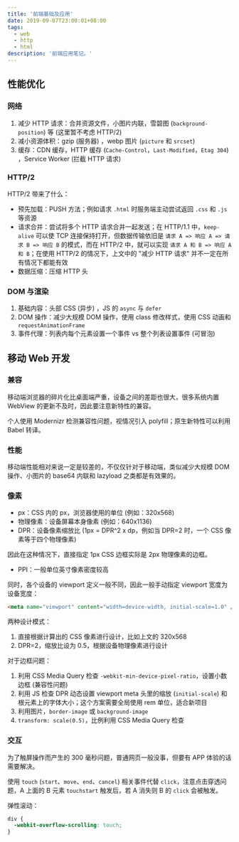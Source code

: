 ```yaml
---
title: '前端基础及应用'
date: 2019-09-07T23:00:01+08:00
tags:
  - web
  - http
  - html
description: '前端应用笔记。'
---
```


## 性能优化

### 网络

1. 减少 HTTP 请求：合并资源文件，小图片内联，雪碧图 (`background-position`) 等 (这里暂不考虑 HTTP/2)
2. 减小资源体积：gzip (服务器) ，webp 图片 (`picture` 和 `srcset`)
3. 缓存：CDN 缓存，HTTP 缓存 (`Cache-Control`，`Last-Modified`，`Etag 304`) ，Service Worker (拦截 HTTP 请求)

### HTTP/2

HTTP/2 带来了什么：

- 预先加载：PUSH 方法；例如请求 `.html` 时服务端主动尝试返回 `.css` 和 `.js` 等资源
- 请求合并：尝试将多个 HTTP 请求合并一起发送；在 HTTP/1.1 中，`keep-alive` 可以使 TCP 连接保持打开，但数据传输依旧是 `请求 A => 响应 A => 请求 B => 响应 B` 的模式，而在 HTTP/2 中，就可以实现 `请求 A 和 B => 响应 A 和 B`；在使用 HTTP/2 的情况下，上文中的 "减少 HTTP 请求" 并不一定在所有情况下都能有效
- 数据压缩：压缩 HTTP 头

### DOM 与渲染

1. 基础内容：头部 CSS (异步) ，JS 的 `async` 与 `defer`
2. DOM 操作：减少大规模 DOM 操作，使用 class 修改样式，使用 CSS 动画和 `requestAnimationFrame`
3. 事件代理：列表内每个元素设置一个事件 vs 整个列表设置事件 (可冒泡)

## 移动 Web 开发

### 兼容

移动端浏览器的碎片化比桌面端严重，设备之间的差距也很大，很多系统内置 WebView 的更新不及时，因此要注意新特性的兼容。

个人使用 Modernizr 检测兼容性问题，视情况引入 polyfill；原生新特性可以利用 Babel 转译。

### 性能

移动端性能相对来说一定是较差的，不仅仅针对于移动端，类似减少大规模 DOM 操作、小图片的 base64 内联和 lazyload 之类都是有效果的。

### 像素

- px：CSS 内的 px，浏览器使用的单位 (例如：320x568)
- 物理像素：设备屏幕本身像素 (例如：640x1136)
- DPR：设备像素缩放比 (1px = DPR^2 x dp，例如当 DPR=2 时，一个 CSS 像素等于四个物理像素)

因此在这种情况下，直接指定 1px CSS 边框实际是 2px 物理像素的边框。

- PPI：一般单位英寸像素密度较高

同时，各个设备的 viewport 定义一般不同，因此一般手动指定 viewport 宽度为设备宽度：

```html
<meta name="viewport" content="width=device-width, initial-scale=1.0" />
```

两种设计模式：

1. 直接根据计算出的 CSS 像素进行设计，比如上文的 320x568
2. DPR=2，缩放比设为 0.5，根据设备物理像素进行设计

对于边框问题：

1. 利用 CSS Media Query 检查 `-webkit-min-device-pixel-ratio`，设置小数边框 (兼容性问题)
2. 利用 JS 检查 DPR 动态设置 viewport meta 头里的缩放 (`initial-scale`) 和根元素上的字体大小；这个方案需要全局使用 rem 单位，适合新项目
3. 利用图片，`border-image` 或 `background-image`
4. `transform: scale(0.5)`，比例利用 CSS Media Query 检查

### 交互

为了触屏操作而产生的 300 毫秒问题，普通网页一般没事，但要有 APP 体验的话需要解决。

使用 `touch` (`start`、`move`、`end`、`cancel`) 相关事件代替 `click`，注意点击穿透问题，A 上面的 B 元素 `touchstart` 触发后，若 A 消失则 B 的 `click` 会被触发。

弹性滚动：

```css
div {
  -webkit-overflow-scrolling: touch;
}
```
